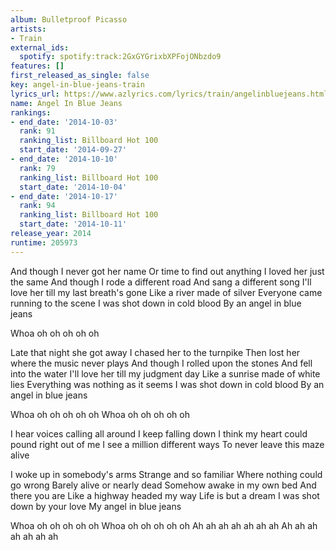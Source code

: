 ```yaml
---
album: Bulletproof Picasso
artists:
- Train
external_ids:
  spotify: spotify:track:2GxGYGrixbXPFojONbzdo9
features: []
first_released_as_single: false
key: angel-in-blue-jeans-train
lyrics_url: https://www.azlyrics.com/lyrics/train/angelinbluejeans.html
name: Angel In Blue Jeans
rankings:
- end_date: '2014-10-03'
  rank: 91
  ranking_list: Billboard Hot 100
  start_date: '2014-09-27'
- end_date: '2014-10-10'
  rank: 79
  ranking_list: Billboard Hot 100
  start_date: '2014-10-04'
- end_date: '2014-10-17'
  rank: 94
  ranking_list: Billboard Hot 100
  start_date: '2014-10-11'
release_year: 2014
runtime: 205973
---
```

And though I never got her name
Or time to find out anything
I loved her just the same
And though I rode a different road
And sang a different song
I'll love her till my last breath's gone
Like a river made of silver
Everyone came running to the scene
I was shot down in cold blood
By an angel in blue jeans

Whoa oh oh oh oh oh

Late that night she got away
I chased her to the turnpike
Then lost her where the music never plays
And though I rolled upon the stones
And fell into the water
I'll love her till my judgment day
Like a sunrise made of white lies
Everything was nothing as it seems
I was shot down in cold blood
By an angel in blue jeans

Whoa oh oh oh oh oh
Whoa oh oh oh oh oh

I hear voices calling all around
I keep falling down
I think my heart could pound right out of me
I see a million different ways
To never leave this maze alive

I woke up in somebody's arms
Strange and so familiar
Where nothing could go wrong
Barely alive or nearly dead
Somehow awake in my own bed
And there you are
Like a highway headed my way
Life is but a dream
I was shot down by your love
My angel in blue jeans

Whoa oh oh oh oh oh
Whoa oh oh oh oh oh
Ah ah ah ah ah ah ah
Ah ah ah ah ah ah ah
